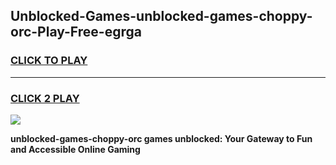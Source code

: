 
## Unblocked-Games-unblocked-games-choppy-orc-Play-Free-egrga
<h3>
<a href="https://premium76.site?title=unblocked-games-choppy-orc&ref=22A">CLICK TO PLAY</a></h3>
<hr>

<h3>
<a href="https://premium76.site?title=unblocked-games-choppy-orc&ref=22A">CLICK 2 PLAY</a>
  
</h3>

<a href="https://premium76.site?title=unblocked-games-choppy-orc&ref=22A"><img src="https://clearcache.store/games.png"></a>


**unblocked-games-choppy-orc games unblocked: Your Gateway to Fun and Accessible Online Gaming**
